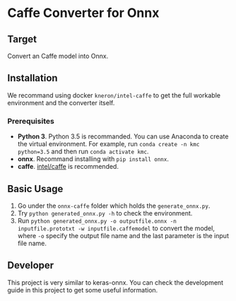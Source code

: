 # Caffe Converter for Onnx

## Target

Convert an Caffe model into Onnx.

## Installation

We recommand using docker `kneron/intel-caffe` to get the full workable environment and the converter itself.

### Prerequisites

* **Python 3**. Python 3.5 is recommanded. You can use Anaconda to create the virtual environment.
  For example, run `conda create -n kmc python=3.5` and then run `conda activate kmc`.
* **onnx**. Recommand installing with `pip install onnx`.
* **caffe**. [intel/caffe](https://github.com/intel/caffe) is recommended.

## Basic Usage

1. Go under the `onnx-caffe` folder which holds the `generate_onnx.py`.
2. Try `python generated_onnx.py -h` to check the environment.
3. Run `python generated_onnx.py -o outputfile.onnx -n inputfile.prototxt -w inputfile.caffemodel` to convert the model,
   where `-o` specify the output file name and the last parameter is the input file name.

## Developer

This project is very similar to keras-onnx. You can check the development guide in this project to get some useful information.
